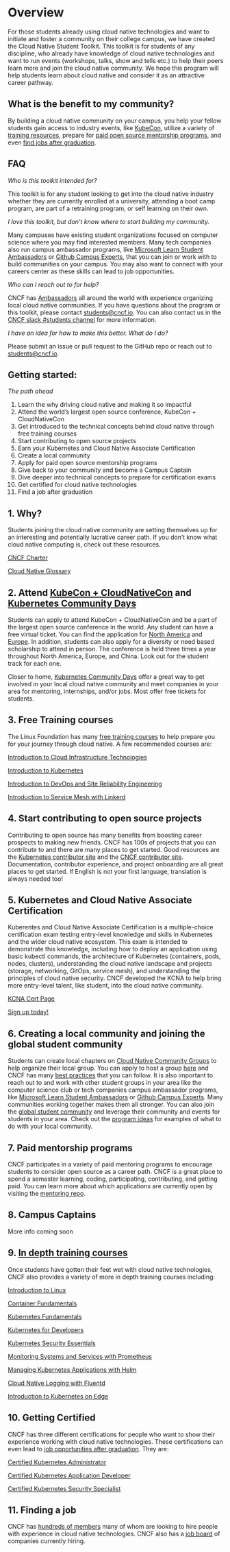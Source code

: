 # Overview

For those students already using cloud native technologies and want to initiate and foster a community on their college campus, we have created the Cloud Native Student Toolkit. This toolkit is for students of any discipline, who already have knowledge of cloud native technologies and want to run events (workshops, talks, show and tells etc.) to help their peers learn more and join the cloud native community. We hope this program will help students learn about cloud native and consider it as an attractive career pathway.

## What is the benefit to my community?

By building a cloud native community on your campus, you help your fellow students gain access to industry events, like [KubeCon](http://kubecon.io/), utilize a variety of [training resources](https://www.cncf.io/certification/training/), prepare for [paid open source mentorship programs](https://github.com/cncf/mentoring), and even [find jobs after graduation](https://www.cncf.io/blog/2020/12/03/success-story-kubernetes-certifications-help-recent-graduate-stand-out-from-the-crowd-and-quickly-obtain-an-engineering-job/).

## FAQ

_Who is this toolkit intended for?_

This toolkit is for any student looking to get into the cloud native industry whether they are currently enrolled at a university, attending a boot camp program, are part of a retraining program, or self learning on their own.

_I love this toolkit, but don’t know where to start building my community._

Many campuses have existing student organizations focused on computer science where you may find interested members. Many tech companies also run campus ambassador programs, like [Microsoft Learn Student Ambassadors](https://studentambassadors.microsoft.com/) or [Github Campus Experts](https://education.github.com/experts), that you can join or work with to build communities on your campus. You may also want to connect with your careers center as these skills can lead to job opportunities.

_Who can I reach out to for help?_

CNCF has [Ambassadors](https://github.com/cncf/ambassadors) all around the world with experience organizing local cloud native communities. If you have questions about the program or this toolkit, please contact [students@cncf.io](mailto:students@cncf.io). You can also contact us in the [CNCF slack #students channel](https://cloud-native.slack.com/archives/C01B6B7HM8S) for more information.

_I have an idea for how to make this better. What do I do?_

Please submit an issue or pull request to the GitHub repo or reach out to [students@cncf.io](mailto:students@cncf.io).

## Getting started:

_The path ahead_

1. Learn the why driving cloud native and making it so impactful
2. Attend the world’s largest open source conference, KubeCon + CloudNativeCon
3. Get introduced to the technical concepts behind cloud native through free training courses
4. Start contributing to open source projects
5. Earn your Kubernetes and Cloud Native Associate Certification
6. Create a local community
7. Apply for paid open source mentorship programs
8. Give back to your community and become a Campus Captain
9. Dive deeper into technical concepts to prepare for certification exams
10. Get certified for cloud native technologies
11. Find a job after graduation

## 1. Why?

Students joining the cloud native community are setting themselves up for an interesting and potentially lucrative career path. If you don’t know what cloud native computing is, check out these resources.

[CNCF Charter](https://github.com/cncf/foundation/blob/master/charter.md)

[Cloud Native Glossary](https://github.com/cncf/glossary)

## 2. Attend [KubeCon + CloudNativeCon](http://kubecon.io/) and [Kubernetes Community Days](https://github.com/cncf/kubernetes-community-days)

Students can apply to attend KubeCon + CloudNativeCon and be a part of the largest open source conference in the world. Any student can have a free virtual ticket. You can find the application for [North America](https://events.linuxfoundation.org/kubecon-cloudnativecon-north-america/attend/scholarships/) and [Europe](https://events.linuxfoundation.org/kubecon-cloudnativecon-europe/attend/scholarships/). In addition, students can also apply for a diversity or need based scholarship to attend in person. The conference is held three times a year throughout North America, Europe, and China. Look out for the student track for each one.

Closer to home, [Kubernetes Community Days](https://community.cncf.io/kubernetes-community-days/about-kcd/) offer a great way to get involved in your local cloud native community and meet companies in your area for mentoring, internships, and/or jobs. Most offer free tickets for students.

## 3. Free Training courses

The Linux Foundation has many [free training courses](https://www.edx.org/school/linuxfoundationx) to help prepare you for your journey through cloud native. A few recommended courses are:

[Introduction to Cloud Infrastructure Technologies](https://www.edx.org/course/introduction-to-cloud-infrastructure-technologies)

[Introduction to Kubernetes](https://www.edx.org/course/introduction-to-kubernetes)

[Introduction to DevOps and Site Reliability Engineering](https://www.edx.org/course/introduction-to-devops-and-site-reliability-engineering)

[Introduction to Service Mesh with Linkerd](https://www.edx.org/course/introduction-to-service-mesh-with-linkerd)

## 4. Start contributing to open source projects

Contributing to open source has many benefits from boosting career prospects to making new friends. CNCF has 100s of projects that you can contribute to and there are many places to get started. Good resources are the [Kubernetes contributor site](https://k8s.dev/) and the [CNCF contributor site](https://contribute.cncf.io/). Documentation, contributor experience, and project onboarding are all great places to get started. If English is not your first language, translation is always needed too!

## 5. Kubernetes and Cloud Native Associate Certification

Kuberentes and Cloud Native Associate Certification is a multiple-choice certification exam testing entry-level knowledge and skills in Kubernetes and the wider cloud native ecosystem. This exam is intended to demonstrate this knowledge, including how to deploy an application using basic kubectl commands, the architecture of Kubernetes (containers, pods, nodes, clusters), understanding the cloud native landscape and projects (storage, networking, GitOps, service mesh), and understanding the principles of cloud native security. CNCF developed the KCNA to help bring more entry-level talent, like student, into the cloud native community.

[KCNA Cert Page](https://www.cncf.io/certification/kcna/)

[Sign up today!](https://training.linuxfoundation.org/certification/kubernetes-cloud-native-associate/)

## 6. Creating a local community and joining the global student community

Students can create local chapters on [Cloud Native Community Groups](https://community.cncf.io/) to help organize their local group. You can apply to host a group [here](https://github.com/cncf/communitygroups#how-to-apply) and CNCF has many [best practices](https://github.com/cncf/communitygroups/blob/main/best_practices.md) that you can follow. It is also important to reach out to and work with other student groups in your area like the computer science club or tech companies campus ambassador programs, like [Microsoft Learn Student Ambassadors](https://studentambassadors.microsoft.com/) or [Github Campus Experts](https://education.github.com/experts). Many communities working together makes them all stronger. You can also join the [global student community](https://community.cncf.io/cloud-native-students/) and leverage their community and events for students in your area. Check out the [program ideas](program-ideas.md) for examples of what to do with your local community.

## 7. Paid mentorship programs

CNCF participates in a variety of paid mentoring programs to encourage students to consider open source as a career path. CNCF is a great place to spend a semester learning, coding, participating, contributing, and getting paid. You can learn more about which applications are currently open by visiting the [mentoring repo](https://github.com/cncf/mentoring).

## 8. Campus Captains

More info coming soon

## 9. [In depth training courses](https://training.linuxfoundation.org/)

Once students have gotten their feet wet with cloud native technologies, CNCF also provides a variety of more in depth training courses including:

[Introduction to Linux](https://training.linuxfoundation.org/training/introduction-to-linux/)

[Container Fundamentals](https://training.linuxfoundation.org/training/containers-fundamentals/)

[Kubernetes Fundamentals](https://training.linuxfoundation.org/training/kubernetes-fundamentals/)

[Kubernetes for Developers](https://training.linuxfoundation.org/training/kubernetes-for-developers/)

[Kubernetes Security Essentials](https://training.linuxfoundation.org/training/kubernetes-security-essentials-lfs260/)

[Monitoring Systems and Services with Prometheus](https://training.linuxfoundation.org/training/monitoring-systems-and-services-with-prometheus-lfs241/)

[Managing Kubernetes Applications with Helm](https://training.linuxfoundation.org/training/managing-kubernetes-applications-with-helm-lfs244/)

[Cloud Native Logging with Fluentd](https://training.linuxfoundation.org/training/cloud-native-logging-with-fluentd-lfs242/)

[Introduction to Kubernetes on Edge](https://training.linuxfoundation.org/training/introduction-to-kubernetes-on-edge-with-k3s-lfs156x/)


## 10. Getting Certified

CNCF has three different certifications for people who want to show their experience working with cloud native technologies. These certifications can even lead to [job opportunities after graduation](https://www.cncf.io/blog/2020/12/03/success-story-kubernetes-certifications-help-recent-graduate-stand-out-from-the-crowd-and-quickly-obtain-an-engineering-job/). They are:

[Certified Kubernetes Administrator](https://training.linuxfoundation.org/certification/certified-kubernetes-administrator-cka/)

[Certified Kubernetes Application Developer](https://training.linuxfoundation.org/certification/certified-kubernetes-application-developer-ckad/)

[Certified Kubernetes Security Specialist](https://training.linuxfoundation.org/certification/certified-kubernetes-security-specialist/)

## 11. Finding a job

CNCF has [hundreds of members](https://www.cncf.io/about/members/) many of whom are looking to hire people with experience in cloud native technologies. CNCF also has a [job board](https://jobs.cncf.io/) of companies currently hiring.
